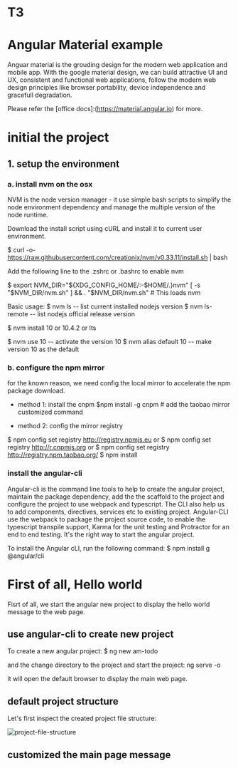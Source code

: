 # T3
# Angular Material example
Anguar material is the grouding design for the modern web application and mobile app.
With the google material design, we can build attractive UI and UX, consistent and functional web applications, follow the modern web design principles like browser portability, device independence and gracefull degradation.

Please refer the [office docs]:(https://material.angular.io) for more.

# initial the project
## 1. setup the environment
### a. install nvm on the osx
NVM is the node version manager - it use simple bash scripts to simplify the node environment dependency and manage the multiple version of the node runtime.


[NVM github]:(https://github.com/creationix/nvm.git)
Download the install script using cURL and install it to current user environment.

$ curl -o- https://raw.githubusercontent.com/creationix/nvm/v0.33.11/install.sh | bash

Add the following line to the .zshrc or .bashrc to enable nvm

$ export NVM_DIR="${XDG_CONFIG_HOME/:-$HOME/.}nvm"
[ -s "$NVM_DIR/nvm.sh" ] && \. "$NVM_DIR/nvm.sh" # This loads nvm

Basic usage:
$ nvm ls -- list current installed nodejs version
$ nvm ls-remote -- list nodejs official release version

$ nvm install 10 or 10.4.2 or lts

$ nvm use 10 -- activate the version 10 
$ nvm alias default 10 -- make version 10 as the default


### b. configure the npm mirror
for the known reason, we need config the local mirror to accelerate the npm package download.

* method 1: install the cnpm
$npm install -g cnpm # add the taobao mirror customized command

* method 2: config the mirror registry

$ npm config set registry http://registry.npmjs.eu
or
$ npm config set registry http://r.cnpmjs.org
or
$ npm config set registry http://registry.npm.taobao.org/
$ npm install


### install the angular-cli
Angular-cli is the command line tools to help to create the angular project, maintain the package dependency, add the the scaffold to the project and configure the project to use webpack and typescript. The CLI also help us to add components, directives, services etc to existing project.
Angular-CLI use the webpack to package the project source code, to enable the typescript transpile support, Karma for the unit testing and Protractor for an end to end testing. It's the right way to start the angular project.

To install the Angular cLI, run the following command:
$ npm install g @angular/cli



# First of all, Hello world
Fisrt of all, we start the angular new project to display the hello world message to the web page.

## use angular-cli to create new project
To create a new angular project: 
$ ng new am-todo

and the change directory to the project and start the project: ng serve -o

it will open the default browser to display the main web page.

## default project structure
Let's first inspect the created project file structure:

![project-file-structure]("./images/project-structure.png")

## customized the main page message



